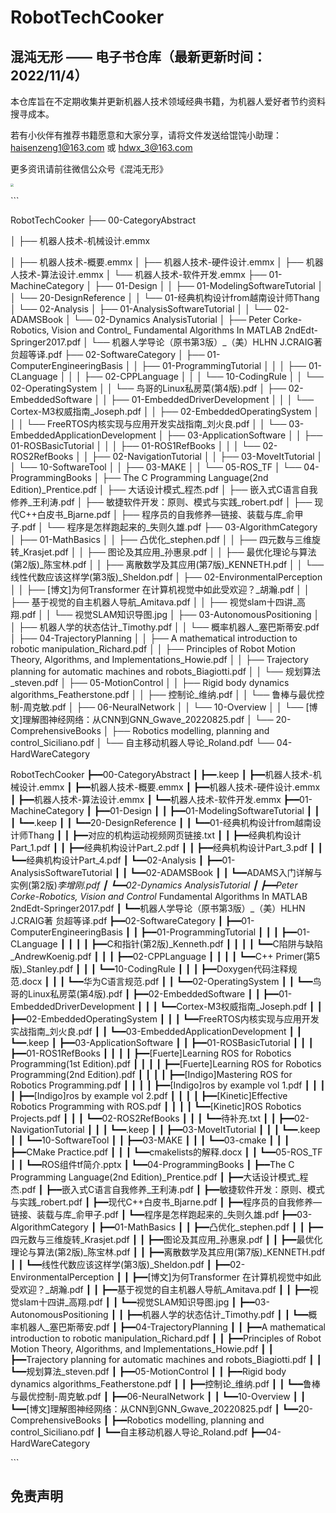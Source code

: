 # RobotTechCooker

## 混沌无形 —— 电子书仓库（最新更新时间：2022/11/4）

本仓库旨在不定期收集并更新机器人技术领域经典书籍，为机器人爱好者节约资料搜寻成本。

若有小伙伴有推荐书籍愿意和大家分享，请将文件发送给馄饨小助理：haisenzeng1@163.com 或 hdwx_3@163.com  

更多资讯请前往微信公众号《混沌无形》

<img src="assets\GZH.png" style="zoom:30%;" />

\```

RobotTechCooker 
 ├── 00-CategoryAbstract 

 │   ├── 机器人技术-机械设计.emmx 

 │   ├── 机器人技术-概要.emmx 
 │   ├── 机器人技术-硬件设计.emmx 
 │   ├── 机器人技术-算法设计.emmx 
 │   └── 机器人技术-软件开发.emmx 
 ├── 01-MachineCategory 
 │   ├── 01-Design 
 │   │   ├── 01-ModelingSoftwareTutorial 
 │   │   └── 20-DesignReference 
 │   │       └── 01-经典机构设计from越南设计师Thang 
 │   └── 02-Analysis 
 │       ├── 01-AnalysisSoftwareTutorial 
 │       │   └── 02-ADAMSBook
 │       └── 02-Dynamics AnalysisTutorial
 │           ├── Peter Corke-Robotics, Vision and Control_ Fundamental Algorithms In MATLAB 2ndEdt-Springer2017.pdf
 │           └── 机器人学导论（原书第3版）_（美）HLHN J.CRAIG著  贠超等译.pdf
 ├── 02-SoftwareCategory
 │   ├── 01-ComputerEngineeringBasis
 │   │   ├── 01-ProgrammingTutorial
 │   │   │   ├── 01-CLanguage
 │   │   │   ├── 02-CPPLanguage
 │   │   │   └── 10-CodingRule
 │   │   └── 02-OperatingSystem
 │   │       └── 鸟哥的Linux私房菜(第4版).pdf
 │   ├── 02-EmbeddedSoftware
 │   │   ├── 01-EmbeddedDriverDevelopment
 │   │   │   └── Cortex-M3权威指南_Joseph.pdf
 │   │   ├── 02-EmbeddedOperatingSystem
 │   │   │   └── FreeRTOS内核实现与应用开发实战指南_刘火良.pdf
 │   │   └── 03-EmbeddedApplicationDevelopment
 │   ├── 03-ApplicationSoftware
 │   │   ├── 01-ROSBasicTutorial
 │   │   │   ├── 01-ROS1RefBooks
 │   │   │   └── 02-ROS2RefBooks
 │   │   ├── 02-NavigationTutorial
 │   │   ├── 03-MoveItTutorial
 │   │   └── 10-SoftwareTool
 │   │       ├── 03-MAKE
 │   │       └── 05-ROS_TF
 │   └── 04-ProgrammingBooks
 │       ├── The C Programming Language(2nd Edition)_Prentice.pdf
 │       ├── 大话设计模式_程杰.pdf
 │       ├── 嵌入式C语言自我修养_王利涛.pdf
 │       ├── 敏捷软件开发：原则、模式与实践_robert.pdf
 │       ├── 现代C++白皮书_Bjarne.pdf
 │       ├── 程序员的自我修养—链接、装载与库_俞甲子.pdf
 │       └── 程序是怎样跑起来的_失则久雄.pdf
 ├── 03-AlgorithmCategory
 │   ├── 01-MathBasics
 │   │   ├── 凸优化_stephen.pdf
 │   │   ├── 四元数与三维旋转_Krasjet.pdf
 │   │   ├── 图论及其应用_孙惠泉.pdf
 │   │   ├── 最优化理论与算法(第2版)_陈宝林.pdf
 │   │   ├── 离散数学及其应用(第7版)_KENNETH.pdf
 │   │   └── 线性代数应该这样学(第3版)_Sheldon.pdf
 │   ├── 02-EnvironmentalPerception
 │   │   ├── [博文]为何Transformer 在计算机视觉中如此受欢迎？_胡瀚.pdf
 │   │   ├── 基于视觉的自主机器人导航_Amitava.pdf
 │   │   ├── 视觉slam十四讲_高翔.pdf
 │   │   └── 视觉SLAM知识导图.jpg
 │   ├── 03-AutonomousPositioning
 │   │   ├── 机器人学的状态估计_Timothy.pdf
 │   │   └── 概率机器人_塞巴斯蒂安.pdf
 │   ├── 04-TrajectoryPlanning
 │   │   ├── A mathematical introduction to robotic manipulation_Richard.pdf
 │   │   ├── Principles of Robot Motion Theory, Algorithms, and Implementations_Howie.pdf
 │   │   ├── Trajectory planning for automatic machines and robots_Biagiotti.pdf
 │   │   └── 规划算法_steven.pdf
 │   ├── 05-MotionControl
 │   │   ├── Rigid body dynamics algorithms_Featherstone.pdf
 │   │   ├── 控制论_维纳.pdf
 │   │   └── 鲁棒与最优控制-周克敏.pdf
 │   ├── 06-NeuralNetwork
 │   │   └── 10-Overview
 │   │       └── [博文]理解图神经网络：从CNN到GNN_Gwave_20220825.pdf
 │   └── 20-ComprehensiveBooks
 │       ├── Robotics modelling, planning and control_Siciliano.pdf
 │       └── 自主移动机器人导论_Roland.pdf
 └── 04-HardWareCategory

RobotTechCooker
    ┣━━00-CategoryAbstract
    ┃    ┣━━.keep
    ┃    ┣━━机器人技术-机械设计.emmx
    ┃    ┣━━机器人技术-概要.emmx
    ┃    ┣━━机器人技术-硬件设计.emmx
    ┃    ┣━━机器人技术-算法设计.emmx
    ┃    ┗━━机器人技术-软件开发.emmx
    ┣━━01-MachineCategory
    ┃    ┣━━01-Design
    ┃    ┃    ┣━━01-ModelingSoftwareTutorial
    ┃    ┃    ┃    ┗━━.keep
    ┃    ┃    ┗━━20-DesignReference
    ┃    ┃         ┗━━01-经典机构设计from越南设计师Thang
    ┃    ┃              ┣━━对应的机构运动视频网页链接.txt
    ┃    ┃              ┣━━经典机构设计Part_1.pdf
    ┃    ┃              ┣━━经典机构设计Part_2.pdf
    ┃    ┃              ┣━━经典机构设计Part_3.pdf
    ┃    ┃              ┗━━经典机构设计Part_4.pdf
    ┃    ┗━━02-Analysis
    ┃         ┣━━01-AnalysisSoftwareTutorial
    ┃         ┃    ┗━━02-ADAMSBook
    ┃         ┃         ┗━━ADAMS入门详解与实例(第2版)_李增刚.pdf
    ┃         ┗━━02-Dynamics AnalysisTutorial
    ┃              ┣━━Peter Corke-Robotics, Vision and Control_ Fundamental Algorithms In MATLAB 2ndEdt-Springer2017.pdf
    ┃              ┗━━机器人学导论（原书第3版）_（美）HLHN J.CRAIG著  贠超等译.pdf
    ┣━━02-SoftwareCategory
    ┃    ┣━━01-ComputerEngineeringBasis
    ┃    ┃    ┣━━01-ProgrammingTutorial
    ┃    ┃    ┃    ┣━━01-CLanguage
    ┃    ┃    ┃    ┃    ┣━━C和指针(第2版)_Kenneth.pdf
    ┃    ┃    ┃    ┃    ┗━━C陷阱与缺陷_AndrewKoenig.pdf
    ┃    ┃    ┃    ┣━━02-CPPLanguage
    ┃    ┃    ┃    ┃    ┗━━C++ Primer(第5版)_Stanley.pdf
    ┃    ┃    ┃    ┗━━10-CodingRule
    ┃    ┃    ┃         ┣━━Doxygen代码注释规范.docx
    ┃    ┃    ┃         ┗━━华为C语言规范.pdf
    ┃    ┃    ┗━━02-OperatingSystem
    ┃    ┃         ┗━━鸟哥的Linux私房菜(第4版).pdf
    ┃    ┣━━02-EmbeddedSoftware
    ┃    ┃    ┣━━01-EmbeddedDriverDevelopment
    ┃    ┃    ┃    ┗━━Cortex-M3权威指南_Joseph.pdf
    ┃    ┃    ┣━━02-EmbeddedOperatingSystem
    ┃    ┃    ┃    ┗━━FreeRTOS内核实现与应用开发实战指南_刘火良.pdf
    ┃    ┃    ┗━━03-EmbeddedApplicationDevelopment
    ┃    ┃         ┗━━.keep
    ┃    ┣━━03-ApplicationSoftware
    ┃    ┃    ┣━━01-ROSBasicTutorial
    ┃    ┃    ┃    ┣━━01-ROS1RefBooks
    ┃    ┃    ┃    ┃    ┣━━[Fuerte]Learning ROS for Robotics Programming(1st Edition).pdf
    ┃    ┃    ┃    ┃    ┣━━[Fuerte]Learning ROS for Robotics Programming(2nd Edition).pdf
    ┃    ┃    ┃    ┃    ┣━━[Indigo]Mastering ROS for Robotics Programming.pdf
    ┃    ┃    ┃    ┃    ┣━━[Indigo]ros by example vol 1.pdf
    ┃    ┃    ┃    ┃    ┣━━[Indigo]ros by example vol 2.pdf
    ┃    ┃    ┃    ┃    ┣━━[Kinetic]Effective Robotics Programming with ROS.pdf
    ┃    ┃    ┃    ┃    ┗━━[Kinetic]ROS Robotics Projects.pdf
    ┃    ┃    ┃    ┗━━02-ROS2RefBooks
    ┃    ┃    ┃         ┗━━待补充.txt
    ┃    ┃    ┣━━02-NavigationTutorial
    ┃    ┃    ┃    ┗━━.keep
    ┃    ┃    ┣━━03-MoveItTutorial
    ┃    ┃    ┃    ┗━━.keep
    ┃    ┃    ┗━━10-SoftwareTool
    ┃    ┃         ┣━━03-MAKE
    ┃    ┃         ┃    ┗━━03-cmake
    ┃    ┃         ┃         ┣━━CMake Practice.pdf
    ┃    ┃         ┃         ┗━━cmakelists的解释.docx
    ┃    ┃         ┗━━05-ROS_TF
    ┃    ┃              ┗━━ROS组件tf简介.pptx
    ┃    ┗━━04-ProgrammingBooks
    ┃         ┣━━The C Programming Language(2nd Edition)_Prentice.pdf
    ┃         ┣━━大话设计模式_程杰.pdf
    ┃         ┣━━嵌入式C语言自我修养_王利涛.pdf
    ┃         ┣━━敏捷软件开发：原则、模式与实践_robert.pdf
    ┃         ┣━━现代C++白皮书_Bjarne.pdf
    ┃         ┣━━程序员的自我修养—链接、装载与库_俞甲子.pdf
    ┃         ┗━━程序是怎样跑起来的_失则久雄.pdf
    ┣━━03-AlgorithmCategory
    ┃    ┣━━01-MathBasics
    ┃    ┃    ┣━━凸优化_stephen.pdf
    ┃    ┃    ┣━━四元数与三维旋转_Krasjet.pdf
    ┃    ┃    ┣━━图论及其应用_孙惠泉.pdf
    ┃    ┃    ┣━━最优化理论与算法(第2版)_陈宝林.pdf
    ┃    ┃    ┣━━离散数学及其应用(第7版)_KENNETH.pdf
    ┃    ┃    ┗━━线性代数应该这样学(第3版)_Sheldon.pdf
    ┃    ┣━━02-EnvironmentalPerception
    ┃    ┃    ┣━━[博文]为何Transformer 在计算机视觉中如此受欢迎？_胡瀚.pdf
    ┃    ┃    ┣━━基于视觉的自主机器人导航_Amitava.pdf
    ┃    ┃    ┣━━视觉slam十四讲_高翔.pdf
    ┃    ┃    ┗━━视觉SLAM知识导图.jpg
    ┃    ┣━━03-AutonomousPositioning
    ┃    ┃    ┣━━机器人学的状态估计_Timothy.pdf
    ┃    ┃    ┗━━概率机器人_塞巴斯蒂安.pdf
    ┃    ┣━━04-TrajectoryPlanning
    ┃    ┃    ┣━━A mathematical introduction to robotic manipulation_Richard.pdf
    ┃    ┃    ┣━━Principles of Robot Motion Theory, Algorithms, and Implementations_Howie.pdf
    ┃    ┃    ┣━━Trajectory planning for automatic machines and robots_Biagiotti.pdf
    ┃    ┃    ┗━━规划算法_steven.pdf
    ┃    ┣━━05-MotionControl
    ┃    ┃    ┣━━Rigid body dynamics algorithms_Featherstone.pdf
    ┃    ┃    ┣━━控制论_维纳.pdf
    ┃    ┃    ┗━━鲁棒与最优控制-周克敏.pdf
    ┃    ┣━━06-NeuralNetwork
    ┃    ┃    ┗━━10-Overview
    ┃    ┃         ┗━━[博文]理解图神经网络：从CNN到GNN_Gwave_20220825.pdf
    ┃    ┗━━20-ComprehensiveBooks
    ┃         ┣━━Robotics modelling, planning and control_Siciliano.pdf
    ┃         ┗━━自主移动机器人导论_Roland.pdf
    ┣━━04-HardWareCategory

\```

## 免责声明

